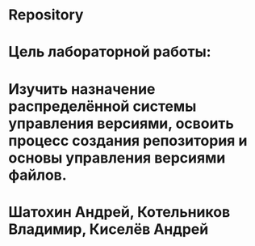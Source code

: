 # Repository
# Цель лабораторной работы:
#   Изучить назначение распределённой системы управления версиями, освоить процесс создания репозитория и основы управления версиями файлов.
# Шатохин Андрей, Котельников Владимир, Киселёв Андрей

